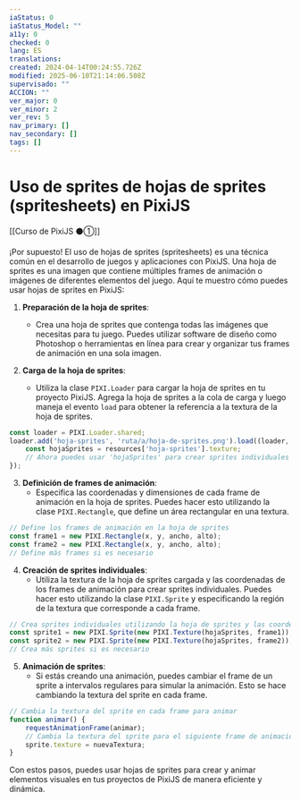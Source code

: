 ```yaml
---
iaStatus: 0
iaStatus_Model: ""
a11y: 0
checked: 0
lang: ES
translations: 
created: 2024-04-14T00:24:55.726Z
modified: 2025-06-10T21:14:06.508Z
supervisado: ""
ACCION: ""
ver_major: 0
ver_minor: 2
ver_rev: 5
nav_primary: []
nav_secondary: []
tags: []
---
```

# Uso de sprites de hojas de sprites (spritesheets) en PixiJS

[[Curso de PixiJS ⚫①]]

¡Por supuesto! El uso de hojas de sprites (spritesheets) es una técnica común en el desarrollo de juegos y aplicaciones con PixiJS. Una hoja de sprites es una imagen que contiene múltiples frames de animación o imágenes de diferentes elementos del juego. Aquí te muestro cómo puedes usar hojas de sprites en PixiJS:

1. **Preparación de la hoja de sprites**:
   - Crea una hoja de sprites que contenga todas las imágenes que necesitas para tu juego. Puedes utilizar software de diseño como Photoshop o herramientas en línea para crear y organizar tus frames de animación en una sola imagen.

2. **Carga de la hoja de sprites**:
   - Utiliza la clase `PIXI.Loader` para cargar la hoja de sprites en tu proyecto PixiJS. Agrega la hoja de sprites a la cola de carga y luego maneja el evento `load` para obtener la referencia a la textura de la hoja de sprites.

```javascript
const loader = PIXI.Loader.shared;
loader.add('hoja-sprites', 'ruta/a/hoja-de-sprites.png').load((loader, resources) => {
    const hojaSprites = resources['hoja-sprites'].texture;
    // Ahora puedes usar 'hojaSprites' para crear sprites individuales
});
```

3. **Definición de frames de animación**:
   - Especifica las coordenadas y dimensiones de cada frame de animación en la hoja de sprites. Puedes hacer esto utilizando la clase `PIXI.Rectangle`, que define un área rectangular en una textura.

```javascript
// Define los frames de animación en la hoja de sprites
const frame1 = new PIXI.Rectangle(x, y, ancho, alto);
const frame2 = new PIXI.Rectangle(x, y, ancho, alto);
// Define más frames si es necesario
```

4. **Creación de sprites individuales**:
   - Utiliza la textura de la hoja de sprites cargada y las coordenadas de los frames de animación para crear sprites individuales. Puedes hacer esto utilizando la clase `PIXI.Sprite` y especificando la región de la textura que corresponde a cada frame.

```javascript
// Crea sprites individuales utilizando la hoja de sprites y las coordenadas de los frames
const sprite1 = new PIXI.Sprite(new PIXI.Texture(hojaSprites, frame1));
const sprite2 = new PIXI.Sprite(new PIXI.Texture(hojaSprites, frame2));
// Crea más sprites si es necesario
```

5. **Animación de sprites**:
   - Si estás creando una animación, puedes cambiar el frame de un sprite a intervalos regulares para simular la animación. Esto se hace cambiando la textura del sprite en cada frame.

```javascript
// Cambia la textura del sprite en cada frame para animar
function animar() {
    requestAnimationFrame(animar);
    // Cambia la textura del sprite para el siguiente frame de animación
    sprite.texture = nuevaTextura;
}
```

Con estos pasos, puedes usar hojas de sprites para crear y animar elementos visuales en tus proyectos de PixiJS de manera eficiente y dinámica.